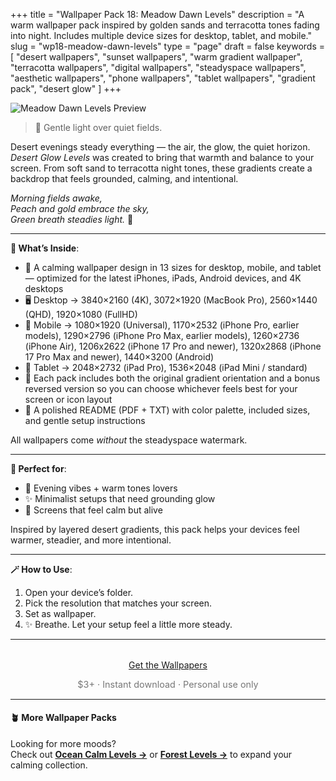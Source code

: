 +++
title = "Wallpaper Pack 18: Meadow Dawn Levels"
description = "A warm wallpaper pack inspired by golden sands and terracotta tones fading into night. Includes multiple device sizes for desktop, tablet, and mobile."
slug = "wp18-meadow-dawn-levels"
type = "page"
draft = false
keywords = [
  "desert wallpapers", "sunset wallpapers", "warm gradient wallpaper",
  "terracotta wallpapers", "digital wallpapers", "steadyspace wallpapers",
  "aesthetic wallpapers", "phone wallpapers", "tablet wallpapers", "gradient pack", "desert glow"
]
+++

![Meadow Dawn Levels Preview](/images/wp18-meadow-dawn-levels/meadowdawnlevelscover.png)

> 🌄 Gentle light over quiet fields.

Desert evenings steady everything — the air, the glow, the quiet horizon. <i>Desert Glow Levels</i> was created to bring that warmth and balance to your screen. From soft sand to terracotta night tones, these gradients create a backdrop that feels grounded, calming, and intentional.

<i>Morning fields awake,<br>
Peach and gold embrace the sky,<br>
Green breath steadies light.</i> 🌄

---

<div class="highlight-box">

**📂 What’s Inside**:

- 🌄 A calming wallpaper design in 13 sizes for desktop, mobile, and tablet — optimized for the latest iPhones, iPads, Android devices, and 4K desktops
- 🖥 Desktop → 3840×2160 (4K), 3072×1920 (MacBook Pro), 2560×1440 (QHD), 1920×1080 (FullHD)
- 📱 Mobile → 1080×1920 (Universal), 1170×2532 (iPhone Pro, earlier models), 1290×2796 (iPhone Pro Max, earlier models), 1260×2736 (iPhone Air), 1206x2622 (iPhone 17 Pro and newer), 1320x2868 (iPhone 17 Pro Max and newer), 1440×3200 (Android) 
- 📱 Tablet → 2048×2732 (iPad Pro), 1536×2048 (iPad Mini / standard)
- 🔄 Each pack includes both the original gradient orientation and a bonus reversed version so you can choose whichever feels best for your screen or icon layout
- 📄 A polished README (PDF + TXT) with color palette, included sizes, and gentle setup instructions

All wallpapers come _without_ the steadyspace watermark.</div>

---
 
<div class="highlight-box">

**🤎 Perfect for**:

- 🌄 Evening vibes + warm tones lovers
- ✨ Minimalist setups that need grounding glow
- 🌵 Screens that feel calm but alive

Inspired by layered desert gradients, this pack helps your devices feel warmer, steadier, and more intentional.</div>

---

<div class="highlight-box">

**🪄 How to Use**:

1. Open your device’s folder.
2. Pick the resolution that matches your screen.
3. Set as wallpaper.
4. ✨ Breathe. Let your setup feel a little more steady. </div>

---  

<div style="text-align: center; margin-top: 2rem;">
  <a class="gumroad-button" href="https://steadyspace.gumroad.com/l/wp08_desertglowlevels">Get the Wallpapers</a>
  <p style="font-size: 0.9rem; color: #777;">$3+ · Instant download · Personal use only</p>
</div>

---

#### 🪴 More Wallpaper Packs  
Looking for more moods?  
Check out [**Ocean Calm Levels →**](/wp04-ocean-calm-levels) or [**Forest Levels →**](/wp05-forest-levels) to expand your calming collection.  
